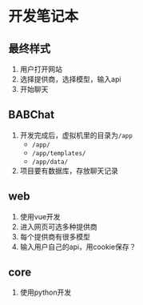 # 开发笔记本

## 最终样式

1. 用户打开网站
2. 选择提供商，选择模型，输入api
3. 开始聊天

## BABChat

1. 开发完成后，虚拟机里的目录为`/app`
    - `/app/`
    - `/app/templates/`
    - `/app/data/`
2. 项目要有数据库，存放聊天记录

## web

1. 使用vue开发
2. 进入网页可选多种提供商
3. 每个提供商有很多模型
4. 输入用户自己的api，用cookie保存？

## core

1. 使用python开发